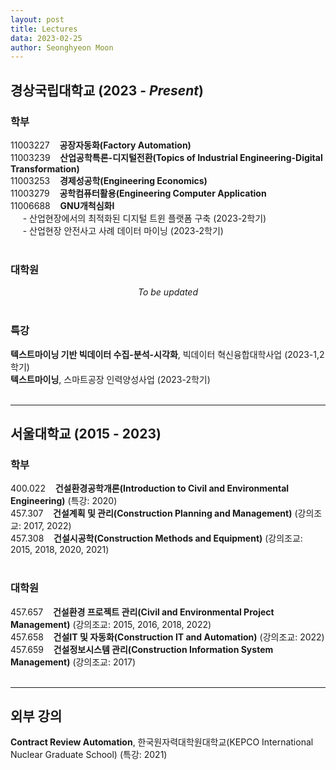 ```yaml
---
layout: post
title: Lectures
data: 2023-02-25
author: Seonghyeon Moon
---
```


## 경상국립대학교 (2023 - _Present_)

### 학부

11003227&nbsp;&nbsp;&nbsp;&nbsp;**공장자동화(Factory Automation)**  
11003239&nbsp;&nbsp;&nbsp;&nbsp;**산업공학특론-디지털전환(Topics of Industrial Engineering-Digital Transformation)**  
11003253&nbsp;&nbsp;&nbsp;&nbsp;**경제성공학(Engineering Economics)**  
11003279&nbsp;&nbsp;&nbsp;&nbsp;**공학컴퓨터활용(Engineering Computer Application**  
11006688&nbsp;&nbsp;&nbsp;&nbsp;**GNU개척심화I**  
&nbsp;&nbsp;&nbsp;&nbsp; - 산업현장에서의 최적화된 디지털 트윈 플랫폼 구축 (2023-2학기)  
&nbsp;&nbsp;&nbsp;&nbsp; - 산업현장 안전사고 사례 데이터 마이닝 (2023-2학기)  
<br/>

### 대학원

<div align='center'>
    <p></p>
    <i>To be updated</i>
</div>

<br/>

### 특강

**텍스트마이닝 기반 빅데이터 수집-분석-시각화**, 빅데이터 혁신융합대학사업 (2023-1,2학기)  
**텍스트마이닝**, 스마트공장 인력양성사업 (2023-2학기)  
<br/>

---

## 서울대학교 (2015 - 2023)

### 학부

400.022&nbsp;&nbsp;&nbsp;&nbsp;**건설환경공학개론(Introduction to Civil and Environmental Engineering)** (특강: 2020)  
457.307&nbsp;&nbsp;&nbsp;&nbsp;**건설계획 및 관리(Construction Planning and Management)** (강의조교: 2017, 2022)  
457.308&nbsp;&nbsp;&nbsp;&nbsp;**건설시공학(Construction Methods and Equipment)** (강의조교: 2015, 2018, 2020, 2021)  
<br/>

### 대학원

457.657&nbsp;&nbsp;&nbsp;&nbsp;**건설환경 프로젝트 관리(Civil and Environmental Project Management)** (강의조교: 2015, 2016, 2018, 2022)  
457.658&nbsp;&nbsp;&nbsp;&nbsp;**건설IT 및 자동화(Construction IT and Automation)** (강의조교: 2022)  
457.659&nbsp;&nbsp;&nbsp;&nbsp;**건설정보시스템 관리(Construction Information System Management)** (강의조교: 2017)  
<br/>

---

## 외부 강의

**Contract Review Automation**, 한국원자력대학원대학교(KEPCO International Nuclear Graduate School) (특강: 2021)  